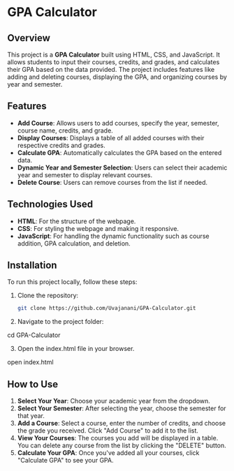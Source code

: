 # GPA Calculator

## Overview

This project is a **GPA Calculator** built using HTML, CSS, and JavaScript. It allows students to input their courses, credits, and grades, and calculates their GPA based on the data provided. The project includes features like adding and deleting courses, displaying the GPA, and organizing courses by year and semester.

## Features

- **Add Course**: Allows users to add courses, specify the year, semester, course name, credits, and grade.
- **Display Courses**: Displays a table of all added courses with their respective credits and grades.
- **Calculate GPA**: Automatically calculates the GPA based on the entered data.
- **Dynamic Year and Semester Selection**: Users can select their academic year and semester to display relevant courses.
- **Delete Course**: Users can remove courses from the list if needed.

## Technologies Used

- **HTML**: For the structure of the webpage.
- **CSS**: For styling the webpage and making it responsive.
- **JavaScript**: For handling the dynamic functionality such as course addition, GPA calculation, and deletion.

## Installation

To run this project locally, follow these steps:

1. Clone the repository:

   ```bash
   git clone https://github.com/Uvajanani/GPA-Calculator.git

2. Navigate to the project folder:

cd GPA-Calculator

3. Open the index.html file in your browser.
   
open index.html

## How to Use

1. **Select Your Year**: Choose your academic year from the dropdown.
2. **Select Your Semester**: After selecting the year, choose the semester for that year.
3. **Add a Course**: Select a course, enter the number of credits, and choose the grade you received. Click "Add Course" to add it to the list.
4. **View Your Courses**: The courses you add will be displayed in a table. You can delete any course from the list by clicking the "DELETE" button.
5. **Calculate Your GPA**: Once you've added all your courses, click "Calculate GPA" to see your GPA.

